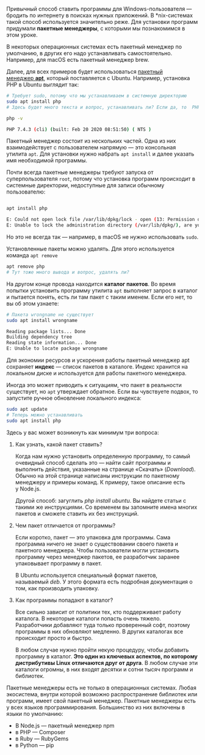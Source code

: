 Привычный способ ставить программы для Windows-пользователя — бродить по интернету в поисках нужных приложений. В *nix-системах такой способ используется значительно реже. Для установки программ придумали **пакетные менеджеры**, с которыми мы познакомимся в этом уроке.

В некоторых операционных системах есть пакетный менеджер по умолчанию, в других его надо устанавливать самостоятельно. Например, для macOS есть пакетный менеджер brew.

Далее, для всех примеров будет использоваться [пакетный менеджер **apt**](https://losst.pro/kak-polzovatsya-apt), который поставляется с Ubuntu. Например, установка PHP в Ubuntu выглядит так:

``` bash
# Требует sudo, потому что мы устанавливаем в системную директорию
sudo apt install php
# Здесь будет много текста и вопрос, устанавливать ли? Если да, то  PHP установится

php -v

PHP 7.4.3 (cli) (built: Feb 20 2020 08:51:50) ( NTS )
```

Пакетный менеджер состоит из нескольких частей. Одна из них взаимодействует с пользователем напрямую — это консольная утилита `apt`. Для установки нужно набрать `apt install` и далее указать имя необходимой программы.

Почти всегда пакетные менеджеры требуют запуска от суперпользователя `root`, потому что установка программ происходит в системные директории, недоступные для записи обычному пользователю:
``` bash

apt install php

E: Could not open lock file /var/lib/dpkg/lock - open (13: Permission denied)
E: Unable to lock the administration directory (/var/lib/dpkg/), are you root?
```

Но это не всегда так — например, в macOS не нужно использовать `sudo`.

Установленные пакеты можно удалять. Для этого используется команда `apt remove`

``` bash
apt remove php
# Тут тоже много вывода и вопрос, удалять ли?
```

На другом конце провода находится **каталог пакетов**. Во время попытки установить программу утилита `apt` выполняет запрос в каталог и пытается понять, есть ли там пакет с таким именем. Если его нет, то вы об этом узнаете:

``` bash
# Пакета wrongname не существует
sudo apt install wrongname

Reading package lists... Done
Building dependency tree
Reading state information... Done
E: Unable to locate package wrongname
```

Для экономии ресурсов и ускорения работы пакетный менеджер apt сохраняет **индекс** — список пакетов в каталоге. Индекс хранится на локальном диске и используется для работы пакетного менеджера.

Иногда это может приводить к ситуациям, что пакет в реальности существует, но `apt` утверждает обратное. Если вы чувствуете подвох, то запустите ручное обновление локального индекса:

``` bash
sudo apt update
# Теперь можно устанавливать
sudo apt install php
```

Здесь у вас может возникнуть как минимум три вопроса:

1. Как узнать, какой пакет ставить?
    
    Когда нам нужно установить определенную программу, то самый очевидный способ сделать это — найти сайт программы и выполнить действия, указанные на странице «Скачать» (_Download_). Обычно на этой странице написаны инструкции по пакетному менеджеру и примеры команд. К примеру, такое описание есть у Node.js.
    
    Другой способ: загуглить _php install ubuntu_. Вы найдете статьи с такими же инструкциями. Со временем вы запомните имена многих пакетов и сможете ставить их без инструкций.
    
2. Чем пакет отличается от программы?
    
    Если коротко, пакет — это упаковка для программы. Сама программа ничего не знает о существовании своего пакета и пакетного менеджера. Чтобы пользователи могли установить программу через менеджер пакетов, ее разработчик заранее упаковывает программу в пакет.
    
    В Ubuntu используется специальный формат пакетов, называемый _deb_. У этого формата есть подробная документация о том, как производить упаковку.
    
3. Как программы попадают в каталог?
    
    Все сильно зависит от политики тех, кто поддерживает работу каталога. В некоторые каталоги попасть очень тяжело. Разработчики добавляют туда только проверенный софт, поэтому программы в них обновляют медленно. В других каталогах все происходит просто и быстро.
    
    В любом случае нужно пройти некую процедуру, чтобы добавить программу в каталог. **Это один из ключевых аспектов, по которому дистрибутивы Linux отличаются друг от друга**. В любом случае эти каталоги огромны, в них входят десятки и сотни тысяч программ и библиотек.
    

Пакетные менеджеры есть не только в операционных системах. Любая экосистема, внутри которой возможно распространение библиотек или программ, имеет свой пакетный менеджер. Пакетные менеджеры есть у всех языков программирования. Большинство из них включены в языки по умолчанию:

- В Node.js — пакетный менеджер npm
- в PHP — Composer
- в Ruby — RubyGems
- в Python — pip